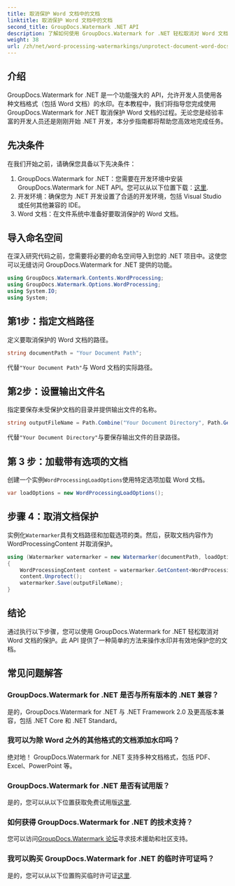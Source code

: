 ```yaml
---
title: 取消保护 Word 文档中的文档
linktitle: 取消保护 Word 文档中的文档
second_title: GroupDocs.Watermark .NET API
description: 了解如何使用 GroupDocs.Watermark for .NET 轻松取消对 Word 文档的保护。请遵循我们的分步指南。
weight: 38
url: /zh/net/word-processing-watermarkings/unprotect-document-word-docs/
---
```

## 介绍
GroupDocs.Watermark for .NET 是一个功能强大的 API，允许开发人员使用各种文档格式（包括 Word 文档）的水印。在本教程中，我们将指导您完成使用 GroupDocs.Watermark for .NET 取消保护 Word 文档的过程。无论您是经验丰富的开发人员还是刚刚开始 .NET 开发，本分步指南都将帮助您高效地完成任务。
## 先决条件
在我们开始之前，请确保您具备以下先决条件：
1.  GroupDocs.Watermark for .NET：您需要在开发环境中安装 GroupDocs.Watermark for .NET API。您可以从以下位置下载：[这里](https://releases.groupdocs.com/Watermark/net/).
2. 开发环境：确保您为 .NET 开发设置了合适的开发环境，包括 Visual Studio 或任何其他兼容的 IDE。
3. Word 文档：在文件系统中准备好要取消保护的 Word 文档。

## 导入命名空间
在深入研究代码之前，您需要将必要的命名空间导入到您的 .NET 项目中。这使您可以无缝访问 GroupDocs.Watermark for .NET 提供的功能。
```csharp
using GroupDocs.Watermark.Contents.WordProcessing;
using GroupDocs.Watermark.Options.WordProcessing;
using System.IO;
using System;
```
## 第1步：指定文档路径
定义要取消保护的 Word 文档的路径。
```csharp
string documentPath = "Your Document Path";
```
代替`"Your Document Path"`与 Word 文档的实际路径。
## 第2步：设置输出文件名
指定要保存未受保护文档的目录并提供输出文件的名称。
```csharp
string outputFileName = Path.Combine("Your Document Directory", Path.GetFileName(documentPath));
```
代替`"Your Document Directory"`与要保存输出文件的目录路径。
## 第 3 步：加载带有选项的文档
创建一个实例`WordProcessingLoadOptions`使用特定选项加载 Word 文档。
```csharp
var loadOptions = new WordProcessingLoadOptions();
```
## 步骤 4：取消文档保护
实例化`Watermarker`具有文档路径和加载选项的类。然后，获取文档内容作为 WordProcessingContent 并取消保护。
```csharp
using (Watermarker watermarker = new Watermarker(documentPath, loadOptions))
{
    WordProcessingContent content = watermarker.GetContent<WordProcessingContent>();
    content.Unprotect();
    watermarker.Save(outputFileName);
}
```

## 结论
通过执行以下步骤，您可以使用 GroupDocs.Watermark for .NET 轻松取消对 Word 文档的保护。此 API 提供了一种简单的方法来操作水印并有效地保护您的文档。
## 常见问题解答
### GroupDocs.Watermark for .NET 是否与所有版本的 .NET 兼容？
是的，GroupDocs.Watermark for .NET 与 .NET Framework 2.0 及更高版本兼容，包括 .NET Core 和 .NET Standard。
### 我可以为除 Word 之外的其他格式的文档添加水印吗？
绝对地！ GroupDocs.Watermark for .NET 支持多种文档格式，包括 PDF、Excel、PowerPoint 等。
### GroupDocs.Watermark for .NET 是否有试用版？
是的，您可以从以下位置获取免费试用版[这里](https://releases.groupdocs.com/).
### 如何获得 GroupDocs.Watermark for .NET 的技术支持？
您可以访问[GroupDocs.Watermark 论坛](https://forum.groupdocs.com/c/watermark/19)寻求技术援助和社区支持。
### 我可以购买 GroupDocs.Watermark for .NET 的临时许可证吗？
是的，您可以从以下位置购买临时许可证[这里](https://purchase.groupdocs.com/temporary-license/).